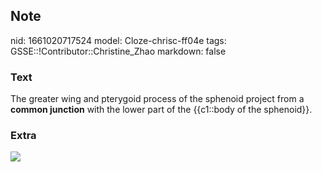 ## Note
nid: 1661020717524
model: Cloze-chrisc-ff04e
tags: GSSE::!Contributor::Christine_Zhao
markdown: false

### Text
The greater wing and pterygoid process of the sphenoid project from
a <b>common junction</b> with the lower part of the {{c1::body of
the sphenoid}}.

### Extra
<img src="Gray145.png">
